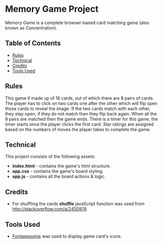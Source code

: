 # Memory Game Project

Memory Game is a complete browser-based card matching game (also known as Concentration).

## Table of Contents

* [Rules](rules)
* [Technical](#technical)
* [Credits](#credits)
* [Tools Used](#tools-used)

## Rules

This game if made up of 16 cards, out of which there are 8 pairs of cards. The player has to click on two cards one after the other which will flip open those cards to reveal the image. If the two cards match with each other, they stay open, if they do not match then they flip back again. When all the 8 pairs are matched then the game ends. There is a timer for this game, the timer starts once the player clicks the first card. Star ratings are assigned based on the numbers of moves the player takes to complete the game.

## Technical

This project consists of the following assets:

* **index.html**  - contains the game's html structure.
* **app.css** - contains the game's board styling.
* **app.js** - contains all the board actions & logic.

## Credits

* For shuffling the cards **shuffle** javaScript function was used from http://stackoverflow.com/a/2450976

## Tools Used

* [Fontawesome](http://fontawesome.io/icons/) was used to display game card's icons.
